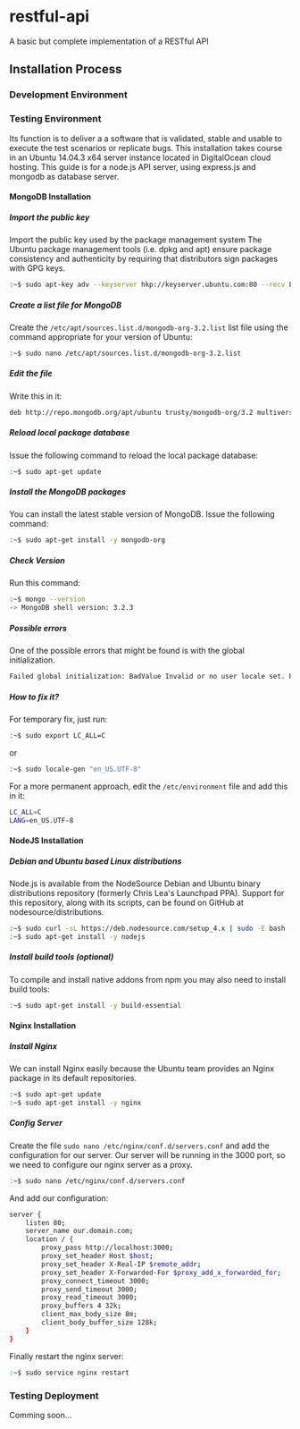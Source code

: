 # restful-api
A basic but complete implementation of a RESTful API

## Installation Process

### Development Environment

### Testing Environment
Its function is to deliver a a software that is validated, stable and usable to execute the test scenarios or replicate bugs. This installation takes course in an Ubuntu 14.04.3 x64 server instance located in DigitalOcean cloud hosting.
This guide is for a node.js API server, using express.js and mongodb as database server. 

#### MongoDB Installation

##### Import the public key
Import the public key used by the package management system
The Ubuntu package management tools (i.e. dpkg and apt) ensure package consistency and authenticity by requiring that distributors sign packages with GPG keys.
```bash
:~$ sudo apt-key adv --keyserver hkp://keyserver.ubuntu.com:80 --recv EA312927 
```

##### Create a list file for MongoDB
Create the `/etc/apt/sources.list.d/mongodb-org-3.2.list` list file using the command appropriate for your version of Ubuntu:
```bash
:~$ sudo nano /etc/apt/sources.list.d/mongodb-org-3.2.list
```

##### Edit the file
Write this in it:
```bash
deb http://repo.mongodb.org/apt/ubuntu trusty/mongodb-org/3.2 multiverse
```

##### Reload local package database
Issue the following command to reload the local package database:
```bash
:~$ sudo apt-get update
```

##### Install the MongoDB packages
You can install the latest stable version of MongoDB. Issue the following command:
```bash
:~$ sudo apt-get install -y mongodb-org
```

##### Check Version
Run this command:
```bash
:~$ mongo --version
-> MongoDB shell version: 3.2.3
```

##### Possible errors
One of the possible errors that might be found is with the global initialization.
```bash
Failed global initialization: BadValue Invalid or no user locale set. Please ensure LANG and/or LC_* environment variables are set correctly.
```

##### How to fix it?
For temporary fix, just run:
```bash
:~$ sudo export LC_ALL=C
```
or
```bash
:~$ sudo locale-gen "en_US.UTF-8"
```
For a more permanent approach, edit the `/etc/environment` file and add this in it:
```bash
LC_ALL=C
LANG=en_US.UTF-8
```

#### NodeJS Installation

##### Debian and Ubuntu based Linux distributions
Node.js is available from the NodeSource Debian and Ubuntu binary distributions repository (formerly Chris Lea's Launchpad PPA). Support for this repository, along with its scripts, can be found on GitHub at nodesource/distributions.
```bash
:~$ sudo curl -sL https://deb.nodesource.com/setup_4.x | sudo -E bash -
:~$ sudo apt-get install -y nodejs
```

##### Install build tools (optional)
To compile and install native addons from npm you may also need to install build tools:
```bash
:~$ sudo apt-get install -y build-essential
```

#### Nginx Installation

##### Install Nginx
We can install Nginx easily because the Ubuntu team provides an Nginx package in its default repositories.
```bash
:~$ sudo apt-get update
:~$ sudo apt-get install -y nginx
```

##### Config Server
Create the file `sudo nano /etc/nginx/conf.d/servers.conf` and add the configuration for our server. Our server will be running in the 3000 port, so we need to configure our nginx server as a proxy.
```bash
:~$ sudo nano /etc/nginx/conf.d/servers.conf
```
And add our configuration:
```bash
server {
    listen 80;
    server_name our.domain.com;
    location / {
        proxy_pass http://localhost:3000;
        proxy_set_header Host $host;
        proxy_set_header X-Real-IP $remote_addr;
        proxy_set_header X-Forwarded-For $proxy_add_x_forwarded_for;
        proxy_connect_timeout 3000;
        proxy_send_timeout 3000;
        proxy_read_timeout 3000;
        proxy_buffers 4 32k;
        client_max_body_size 8m;
        client_body_buffer_size 128k;
    }
}
```
Finally restart the nginx server:
```bash
:~$ sudo service nginx restart
```

### Testing Deployment
Comming soon...